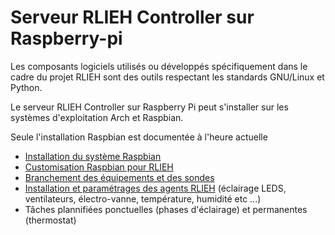 # Serveur RLIEH Controller sur Raspberry-pi

Les composants logiciels utilisés ou développés spécifiquement dans le cadre du projet RLIEH sont des outils respectant les standards GNU/Linux et Python. 

Le serveur RLIEH Controller sur Raspberry Pi peut s'installer sur les systèmes d'exploitation Arch et Raspbian.

Seule l'installation Raspbian est documentée à l'heure actuelle
 
* [Installation du système Raspbian](raspberry-pi/installation_raspbian.md)
* [Customisation Raspbian pour RLIEH](raspberry-pi/installation_systeme_rlieh_sur_raspberry_pi.md)
* [Branchement des équipements et des sondes](raspberry-pi/rlieh-raspberry-pi-hat.md)
* [Installation et paramétrages des agents RLIEH](raspberry-pi/parametrage_serveur_rlieh.md) (éclairage LEDS, ventilateurs, électro-vanne, température, humidité etc ...)
* Tâches  plannifiées ponctuelles (phases d'éclairage) et permanentes (thermostat)
